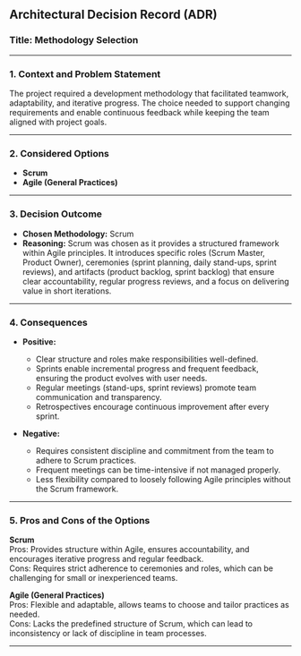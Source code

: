 ## Architectural Decision Record (ADR)  

### **Title:** Methodology Selection  

---

### **1. Context and Problem Statement**  
The project required a development methodology that facilitated teamwork, adaptability, and iterative progress. The choice needed to support changing requirements and enable continuous feedback while keeping the team aligned with project goals.  

---

### **2. Considered Options**  
- **Scrum**  
- **Agile (General Practices)**  

---

### **3. Decision Outcome**  
- **Chosen Methodology:** Scrum  
- **Reasoning:** Scrum was chosen as it provides a structured framework within Agile principles. It introduces specific roles (Scrum Master, Product Owner), ceremonies (sprint planning, daily stand-ups, sprint reviews), and artifacts (product backlog, sprint backlog) that ensure clear accountability, regular progress reviews, and a focus on delivering value in short iterations.  

---

### **4. Consequences**  
- **Positive:**  
  - Clear structure and roles make responsibilities well-defined.  
  - Sprints enable incremental progress and frequent feedback, ensuring the product evolves with user needs.  
  - Regular meetings (stand-ups, sprint reviews) promote team communication and transparency.  
  - Retrospectives encourage continuous improvement after every sprint.  

- **Negative:**  
  - Requires consistent discipline and commitment from the team to adhere to Scrum practices.  
  - Frequent meetings can be time-intensive if not managed properly.  
  - Less flexibility compared to loosely following Agile principles without the Scrum framework.  

---

### **5. Pros and Cons of the Options**  

**Scrum**  
Pros: Provides structure within Agile, ensures accountability, and encourages iterative progress and regular feedback.  
Cons: Requires strict adherence to ceremonies and roles, which can be challenging for small or inexperienced teams.  

**Agile (General Practices)**  
Pros: Flexible and adaptable, allows teams to choose and tailor practices as needed.  
Cons: Lacks the predefined structure of Scrum, which can lead to inconsistency or lack of discipline in team processes.  

---  


